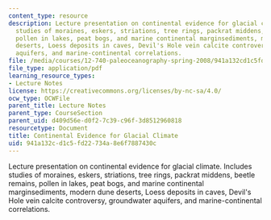 ```yaml
---
content_type: resource
description: Lecture presentation on continental evidence for glacial climate. Includes
  studies of moraines, eskers, striations, tree rings, packrat middens, beetle remains,
  pollen in lakes, peat bogs, and marine continental marginsediments, modern dune
  deserts, Loess deposits in caves, Devil's Hole vein calcite controversy, groundwater
  aquifers, and marine-continental correlations.
file: /media/courses/12-740-paleoceanography-spring-2008/941a132cd1c5fd22734a8e6f7887430c_lec11_slide.pdf
file_type: application/pdf
learning_resource_types:
- Lecture Notes
license: https://creativecommons.org/licenses/by-nc-sa/4.0/
ocw_type: OCWFile
parent_title: Lecture Notes
parent_type: CourseSection
parent_uid: d409d56e-d0f2-7c39-c96f-3d8512960818
resourcetype: Document
title: Continental Evidence for Glacial Climate
uid: 941a132c-d1c5-fd22-734a-8e6f7887430c
---
```

Lecture presentation on continental evidence for glacial climate. Includes studies of moraines, eskers, striations, tree rings, packrat middens, beetle remains, pollen in lakes, peat bogs, and marine continental marginsediments, modern dune deserts, Loess deposits in caves, Devil's Hole vein calcite controversy, groundwater aquifers, and marine-continental correlations.
